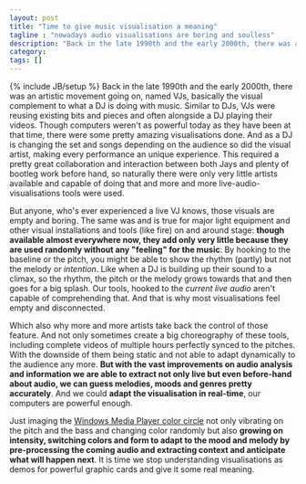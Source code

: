```yaml
---
layout: post
title: "Time to give music visualisation a meaning"
tagline : "nowadays audio visualisations are boring and soulless"
description: "Back in the late 1990th and the early 2000th, there was an artistic movement going on, named VJs, basically the visual complement to what a DJ is doing with music. Similar to DJs, VJs were reusing existing bits and pieces and often alongside a DJ playing their videos. Though computers weren't as powerful today as they have been at that time, there were some pretty amazing visualisations done. And as a DJ is changing the set and songs depending on the audience so did the visual artist, making every performance an unique experience. This required a pretty great collaboration and interaction between both Jays and plenty of bootleg work before hand, so naturally there were only very little artists available and capable of doing that and more and more live-audio-visualisations tools were used."
category: 
tags: []
---
```

{% include JB/setup %}
Back in the late 1990th and the early 2000th, there was an artistic movement going on, named VJs, basically the visual complement to what a DJ is doing with music. Similar to DJs, VJs were reusing existing bits and pieces and often alongside a DJ playing their videos. Though computers weren't as powerful today as they have been at that time, there were some pretty amazing visualisations done. And as a DJ is changing the set and songs depending on the audience so did the visual artist, making every performance an unique experience. This required a pretty great collaboration and interaction between both Jays and plenty of bootleg work before hand, so naturally there were only very little artists available and capable of doing that and more and more live-audio-visualisations tools were used.

But anyone, who's ever experienced a live VJ knows, those visuals are empty and boring. The same was and is true for major light equipment and other visual installations and tools (like fire) on and around stage: **though available almost everywhere now, they add only very little because they are used randomly without any "feeling" for the music**: By hooking to the baseline or the pitch, you might be able to show the rhythm (partly) but not the melody or *intention*. Like when a DJ is building up their sound to a climax, so the rhythm, the pitch or the melody grows towards that and then goes for a big splash. Our tools, hooked to the _current live audio_ aren't capable of comprehending that. And that is why most visualisations feel empty and disconnected.

Which also why more and more artists take back the control of those feature. And not only sometimes create a big choreography of these tools, including complete videos of multiple hours perfectly synced to the pitches. With the downside of them being static and not able to adapt dynamically to the audience any more. **But with the vast improvements on audio analysis and information we are able to extract not only live but even before-hand about audio, we can guess melodies, moods and genres pretty accurately**. And we could **adapt the visualisation in real-time**, our computers are powerful enough.

Just imaging the [Windows Media Player color circle](https://www.youtube.com/watch?v=RB9Pw-gXZSE) not only vibrating on the pitch and the bass and changing color randomly but also **growing on intensity, switching colors and form to adapt to the mood and melody by pre-processing the coming audio and extracting context and anticipate what will happen next**. It is time we stop understanding visualisations as demos for powerful graphic cards and give it some real meaning. 
